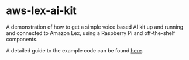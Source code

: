 # aws-lex-ai-kit
A demonstration of how to get a simple voice based AI kit up and running and connected to Amazon Lex, using a Raspberry Pi and off-the-shelf components.

A detailed guide to the example code can be found [here](https://aws.amazon.com/blogs/ai/build-a-voice-kit-with-amazon-lex-and-a-raspberry-pi/).
